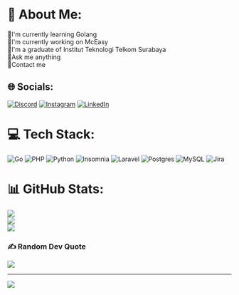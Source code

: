 # 💫 About Me:
📖I'm currently learning Golang<br>🏢I'm currently working on McEasy<br>🏫I'm a graduate of Institut Teknologi Telkom Surabaya<br>💬Ask me anything<br>🧑Contact me


## 🌐 Socials:
[![Discord](https://img.shields.io/badge/Discord-%237289DA.svg?logo=discord&logoColor=white)](https://discord.gg/Tasmaniadash#7326) [![Instagram](https://img.shields.io/badge/Instagram-%23E4405F.svg?logo=Instagram&logoColor=white)](https://instagram.com/mochyusuff) [![LinkedIn](https://img.shields.io/badge/LinkedIn-%230077B5.svg?logo=linkedin&logoColor=white)](https://linkedin.com/in/yusuf-fathussalam) 

# 💻 Tech Stack:
![Go](https://img.shields.io/badge/go-%2300ADD8.svg?style=plastic&logo=go&logoColor=white) ![PHP](https://img.shields.io/badge/php-%23777BB4.svg?style=plastic&logo=php&logoColor=white) ![Python](https://img.shields.io/badge/python-3670A0?style=plastic&logo=python&logoColor=ffdd54) ![Insomnia](https://img.shields.io/badge/Insomnia-black?style=plastic&logo=insomnia&logoColor=5849BE) ![Laravel](https://img.shields.io/badge/laravel-%23FF2D20.svg?style=plastic&logo=laravel&logoColor=white) ![Postgres](https://img.shields.io/badge/postgres-%23316192.svg?style=plastic&logo=postgresql&logoColor=white) ![MySQL](https://img.shields.io/badge/mysql-%2300f.svg?style=plastic&logo=mysql&logoColor=white) ![Jira](https://img.shields.io/badge/jira-%230A0FFF.svg?style=plastic&logo=jira&logoColor=white)
# 📊 GitHub Stats:
![](https://github-readme-stats.vercel.app/api?username=yusuffath&theme=tokyonight&hide_border=true&include_all_commits=true&count_private=false)<br/>
![](https://github-readme-streak-stats.herokuapp.com/?user=yusuffath&theme=tokyonight&hide_border=true)<br/>
![](https://github-readme-stats.vercel.app/api/top-langs/?username=yusuffath&theme=tokyonight&hide_border=true&include_all_commits=true&count_private=false&layout=compact)

### ✍️ Random Dev Quote
![](https://quotes-github-readme.vercel.app/api?type=horizontal&theme=radical)

---
[![](https://visitcount.itsvg.in/api?id=yusuffath&icon=7&color=6)](https://visitcount.itsvg.in)

<!-- Proudly created with GPRM ( https://gprm.itsvg.in ) -->
